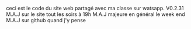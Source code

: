 ceci est le code du site web partagé avec ma classe sur watsapp.
V0.2.31
M.A.J sur le site tout les soirs à 19h
M.A.J majeure en général le week end
M.A.J sur github quand j'y pense
